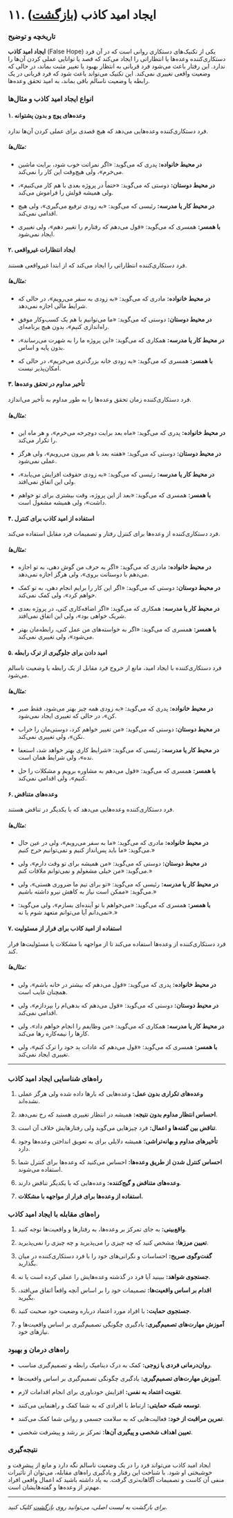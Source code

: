 # **۱۱. ایجاد امید کاذب** ([بازگشت](README.md))

### **تاریخچه و توضیح**

**ایجاد امید کاذب** (False Hope) یکی از تکنیک‌های دستکاری روانی است که در آن فرد دستکاری‌کننده وعده‌ها یا انتظاراتی را ایجاد می‌کند که قصد یا توانایی عملی کردن آن‌ها را ندارد. این رفتار باعث می‌شود فرد قربانی به انتظار بهبود یا تغییر مثبت بماند، در حالی که وضعیت واقعی تغییری نمی‌کند. این تکنیک می‌تواند باعث شود که فرد قربانی در یک رابطه یا وضعیت ناسالم باقی بماند، به امید تحقق وعده‌ها.

### **انواع ایجاد امید کاذب و مثال‌ها**

#### **۱. وعده‌های پوچ و بدون پشتوانه**

فرد دستکاری‌کننده وعده‌هایی می‌دهد که هیچ قصدی برای عملی کردن آن‌ها ندارد.

##### **مثال‌ها:**

- **در محیط خانواده:** پدری که می‌گوید: «اگر نمراتت خوب شود، برایت ماشین می‌خرم»، ولی هیچ‌وقت این کار را نمی‌کند.

- **در محیط دوستان:** دوستی که می‌گوید: «حتماً در پروژه بعدی با هم کار می‌کنیم»، ولی همیشه قولش را فراموش می‌کند.

- **در محیط کار یا مدرسه:** رئیسی که می‌گوید: «به زودی ترفیع می‌گیری»، ولی هیچ اقدامی نمی‌کند.

- **با همسر:** همسری که می‌گوید: «قول می‌دهم که رفتارم را تغییر دهم»، ولی تغییری ایجاد نمی‌شود.

#### **۲. ایجاد انتظارات غیرواقعی**

فرد دستکاری‌کننده انتظاراتی را ایجاد می‌کند که از ابتدا غیرواقعی هستند.

##### **مثال‌ها:**

- **در محیط خانواده:** مادری که می‌گوید: «به زودی به سفر می‌رویم»، در حالی که شرایط مالی اجازه نمی‌دهد.

- **در محیط دوستان:** دوستی که می‌گوید: «ما می‌توانیم با هم یک کسب‌وکار موفق راه‌اندازی کنیم»، بدون هیچ برنامه‌ای.

- **در محیط کار یا مدرسه:** همکاری که می‌گوید: «این پروژه ما را به شهرت می‌رساند»، بدون پایه و اساس.

- **با همسر:** همسری که می‌گوید: «به زودی خانه بزرگ‌تری می‌خریم»، در حالی که امکان‌پذیر نیست.

#### **۳. تأخیر مداوم در تحقق وعده‌ها**

فرد دستکاری‌کننده زمان تحقق وعده‌ها را به طور مداوم به تأخیر می‌اندازد.

##### **مثال‌ها:**

- **در محیط خانواده:** پدری که می‌گوید: «ماه بعد برایت دوچرخه می‌خرم»، و هر ماه این را تکرار می‌کند.

- **در محیط دوستان:** دوستی که می‌گوید: «هفته بعد با هم بیرون می‌رویم»، ولی هرگز عملی نمی‌شود.

- **در محیط کار یا مدرسه:** رئیسی که می‌گوید: «به زودی حقوقت افزایش می‌یابد»، ولی این اتفاق نمی‌افتد.

- **با همسر:** همسری که می‌گوید: «بعد از این پروژه، وقت بیشتری برای تو خواهم داشت»، ولی همیشه مشغول است.

#### **۴. استفاده از امید کاذب برای کنترل**

فرد دستکاری‌کننده از وعده‌ها برای کنترل رفتار و تصمیمات فرد مقابل استفاده می‌کند.

##### **مثال‌ها:**

- **در محیط خانواده:** مادری که می‌گوید: «اگر به حرف من گوش دهی، به تو اجازه می‌دهم با دوستانت بروی»، ولی هرگز اجازه نمی‌دهد.

- **در محیط دوستان:** دوستی که می‌گوید: «اگر این کار را برایم انجام دهی، به تو کمک خواهم کرد»، ولی کمک نمی‌کند.

- **در محیط کار یا مدرسه:** همکاری که می‌گوید: «اگر اضافه‌کاری کنی، در پروژه بعدی شریک خواهی بود»، ولی این اتفاق نمی‌افتد.

- **با همسر:** همسری که می‌گوید: «اگر به خواسته‌های من عمل کنی، رابطه‌مان بهتر می‌شود»، ولی تغییری نمی‌کند.

#### **۵. امید دادن برای جلوگیری از ترک رابطه**

فرد دستکاری‌کننده با ایجاد امید، مانع از خروج فرد مقابل از یک رابطه یا وضعیت ناسالم می‌شود.

##### **مثال‌ها:**

- **در محیط خانواده:** پدری که می‌گوید: «به زودی همه چیز بهتر می‌شود، فقط صبر کن»، در حالی که تغییری ایجاد نمی‌شود.

- **در محیط دوستان:** دوستی که می‌گوید: «من تغییر خواهم کرد، دوستی‌مان را خراب نکن»، ولی تغییری نمی‌کند.

- **در محیط کار یا مدرسه:** رئیسی که می‌گوید: «شرایط کاری بهتر خواهد شد، استعفا نده»، ولی شرایط همان است.

- **با همسر:** همسری که می‌گوید: «قول می‌دهم به مشاوره برویم و مشکلات را حل کنیم»، ولی اقدامی نمی‌کند.

#### **۶. وعده‌های متناقض**

فرد دستکاری‌کننده وعده‌هایی می‌دهد که با یکدیگر در تناقض هستند.

##### **مثال‌ها:**

- **در محیط خانواده:** مادری که می‌گوید: «ما به سفر می‌رویم»، ولی در عین حال می‌گوید: «ما باید پس‌انداز کنیم و نمی‌توانیم خرج کنیم.»

- **در محیط دوستان:** دوستی که می‌گوید: «من همیشه برای تو وقت دارم»، ولی می‌گوید: «من خیلی مشغولم و نمی‌توانم ملاقات کنم.»

- **در محیط کار یا مدرسه:** رئیسی که می‌گوید: «تو برای تیم ما ضروری هستی»، ولی می‌گوید: «ممکن است نیاز به کاهش نیرو داشته باشیم.»

- **با همسر:** همسری که می‌گوید: «می‌خواهم با تو آینده‌ای بسازم»، ولی می‌گوید: «نمی‌دانم آیا می‌توانم متعهد شوم یا نه.»

#### **۷. استفاده از امید کاذب برای فرار از مسئولیت**

فرد دستکاری‌کننده از وعده‌ها استفاده می‌کند تا از مواجهه با مشکلات یا مسئولیت‌ها فرار کند.

##### **مثال‌ها:**

- **در محیط خانواده:** پدری که می‌گوید: «قول می‌دهم که بیشتر در خانه باشم»، ولی همچنان غایب است.

- **در محیط دوستان:** دوستی که می‌گوید: «قول می‌دهم که بدهی‌ام را بپردازم»، ولی اقدامی نمی‌کند.

- **در محیط کار یا مدرسه:** همکاری که می‌گوید: «من وظایفم را انجام خواهم داد»، ولی کارها را نیمه‌کاره رها می‌کند.

- **با همسر:** همسری که می‌گوید: «قول می‌دهم که عادات بد خود را ترک کنم»، ولی تغییری ایجاد نمی‌کند.

---

### **راه‌های شناسایی ایجاد امید کاذب**

1. **وعده‌های تکراری بدون عمل:** وعده‌هایی که بارها داده شده ولی هرگز عملی نشده‌اند.

2. **احساس انتظار مداوم بدون نتیجه:** همیشه در انتظار تغییری هستید که رخ نمی‌دهد.

3. **تناقض بین گفته‌ها و اعمال:** فرد چیزهایی می‌گوید ولی رفتارهایش خلاف آن است.

4. **تأخیرهای مداوم و بهانه‌تراشی:** همیشه دلایلی برای به تعویق انداختن وعده‌ها وجود دارد.

5. **احساس کنترل شدن از طریق وعده‌ها:** احساس می‌کنید که وعده‌ها برای کنترل شما استفاده می‌شوند.

6. **وعده‌های متناقض و گیج‌کننده:** وعده‌هایی که با یکدیگر تناقض دارند.

7. **استفاده از وعده‌ها برای فرار از مواجهه با مشکلات.**

### **راه‌های مقابله با ایجاد امید کاذب**

1. **واقع‌بینی:** به جای تمرکز بر وعده‌ها، به رفتارها و واقعیت‌ها توجه کنید.

2. **تعیین مرزها:** مشخص کنید که چه چیزی را می‌پذیرید و چه چیزی را نمی‌پذیرید.

3. **گفت‌وگوی صریح:** احساسات و نگرانی‌های خود را با فرد دستکاری‌کننده در میان بگذارید.

4. **جستجوی شواهد:** ببینید آیا فرد در گذشته وعده‌هایش را عملی کرده است یا نه.

5. **اقدام بر اساس واقعیت‌ها:** تصمیمات خود را بر اساس آنچه واقعاً اتفاق می‌افتد، بگیرید.

6. **جستجوی حمایت:** با افراد مورد اعتماد درباره وضعیت خود صحبت کنید.

7. **آموزش مهارت‌های تصمیم‌گیری:** یادگیری چگونگی تصمیم‌گیری بر اساس واقعیت‌ها و نیازهای خود.

### **راه‌های درمان و بهبود**

- **روان‌درمانی فردی یا زوجی:** کمک به درک دینامیک رابطه و تصمیم‌گیری مناسب.

- **آموزش مهارت‌های تصمیم‌گیری:** یادگیری چگونگی تصمیم‌گیری بر اساس واقعیت‌ها.

- **تقویت اعتماد به نفس:** افزایش خودباوری برای انجام اقدامات لازم.

- **توسعه شبکه حمایتی:** ارتباط با افرادی که به شما کمک و راهنمایی می‌کنند.

- **تمرین مراقبت از خود:** فعالیت‌هایی که به سلامت جسمی و روانی شما کمک می‌کنند.

- **تعیین اهداف شخصی و پیگیری آن‌ها:** تمرکز بر رشد و پیشرفت شخصی.

### **نتیجه‌گیری**

ایجاد امید کاذب می‌تواند فرد را در یک وضعیت ناسالم نگه دارد و مانع از پیشرفت و خوشبختی او شود. با شناخت این رفتار و یادگیری راه‌های مقابله، می‌توان از تأثیرات منفی آن کاست و تصمیمات آگاهانه‌تری گرفت. به یاد داشته باشید که اعمال واقعی افراد مهم‌تر از وعده‌ها و گفته‌هایشان است.

---

_برای بازگشت به لیست اصلی، می‌توانید روی [بازگشت](README.md) کلیک کنید._
